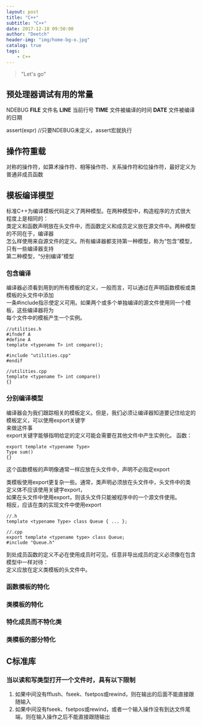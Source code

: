 ```yaml
---
layout: post
title: "C++"
subtitle: "C++"
date: 2017-12-18 09:50:00
author: "Deetch"
header-img: "img/home-bg-o.jpg"
catalog: true
tags:
    - C++
---
```


> "Let's go"

## 预处理器调试有用的常量
NDEBUG
__FILE__ 文件名
__LINE__ 当前行号
__TIME__ 文件被编译的时间
__DATE__ 文件被编译的日期


assert(expr)  //只要NDEBUG未定义，assert宏就执行


## 操作符重载
对称的操作符，如算术操作符、相等操作符、关系操作符和位操作符，最好定义为普通非成员函数


## 模板编译模型
标准C++为编译模板代码定义了两种模型。在两种模型中，构造程序的方式很大程度上是相同的：  
类定义和函数声明放在头文件中，而函数定义和成员定义放在源文件中。两种模型的不同在于，编译器  
怎么样使用来自源文件的定义。所有编译器都支持第一种模型，称为“包含”模型，只有一些编译器支持  
第二种模型，“分别编译”模型

### 包含编译
编译器必须看到用到的所有模板的定义，一般而言，可以通过在声明函数模板或类模板的头文件中添加  
一条#include指示使定义可用。如果两个或多个单独编译的源文件使用同一个模板，这些编译器将为  
每个文件中的模板产生一个实例。

~~~
//utilities.h
#ifndef A
#define A
template <typename T> int compare();

#include "utilities.cpp"
#endif

//utilities.cpp
template <typename T> int compare()
{}
~~~

### 分别编译模型
编译器会为我们跟踪相关的模板定义。但是，我们必须让编译器知道要记住给定的模板定义，可以使用export关键字  
来做这件事  
export关键字能够指明给定的定义可能会需要在其他文件中产生实例化。
函数：  
~~~
export template <typename Type>
Type sum()
{}
~~~
这个函数模板的声明像通常一样应放在头文件中，声明不必指定export

类模板使用export更复杂一些。通常，类声明必须放在头文件中，头文件中的类定义体不应该使用关键字export，  
如果在头文件中使用export，则该头文件只能被程序中的一个源文件使用。  
相反，应该在类的实现文件中使用export  
~~~
//.h
template <typename Type> class Queue { ... };

//.cpp
export template <typename type> class Queue;
#include "Queue.h"
~~~

到处成员函数的定义不必在使用成员时可见。任意非导出成员的定义必须像在包含模型中一样对待：  
定义应放在定义类模板的头文件中。


### 函数模板的特化

### 类模板的特化

### 特化成员而不特化类

### 类模板的部分特化


## C标准库

### 当以读和写类型打开一个文件时，具有以下限制
1. 如果中间没有fflush、fseek、fsetpos或rewind，则在输出的后面不能直接跟随输入  
2. 如果中间没有fseek、fsetpos或rewind，或者一个输入操作没有到达文件尾端，则在输入操作之后不能直接跟随输出  


